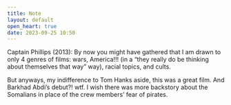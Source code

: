```yaml
---
title: Note
layout: default
open_heart: true
date: 2023-09-25 10:50
---
```


Captain Phillips (2013): By now you might have gathered that I am drawn to only 4 genres of films: wars, America!!! (in a “they really do be thinking about themselves that way” way), racial topics, and cults.

But anyways, my indifference to Tom Hanks aside, this was a great film. And Barkhad Abdi’s debut?! wtf. I wish there was more backstory about the Somalians in place of the crew members’ fear of pirates.
